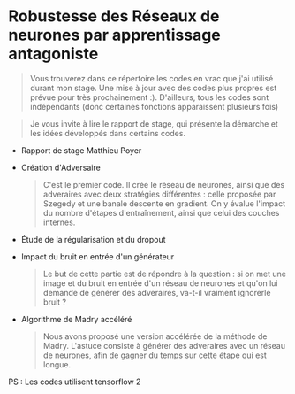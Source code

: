 # Robustesse des Réseaux de neurones par apprentissage antagoniste

>Vous trouverez dans ce répertoire les codes en vrac que j'ai utilisé durant mon stage.
Une mise à jour avec des codes plus propres est prévue pour très prochainement :).
D'ailleurs, tous les codes sont indépendants (donc certaines fonctions apparaissent plusieurs fois)

>Je vous invite à lire le rapport de stage, qui présente la démarche et les idées développés dans certains codes.

* Rapport de stage Matthieu Poyer
* Création d'Adversaire
  >C'est le premier code. Il crée le réseau de neurones, ainsi que des adveraires avec deux stratégies différentes : celle proposée par Szegedy et une banale descente en gradient. On y évalue l'impact du nombre d'étapes d'entraînement, ainsi que celui des couches internes.
* Étude de la régularisation et du dropout

* Impact du bruit en entrée d'un générateur
  >Le but de cette partie est de répondre à la question : si on met une image et du bruit en entrée d'un réseau de neurones et qu'on lui demande de générer des adveraires, va-t-il vraiment ignorerle bruit ? 
  
* Algorithme de Madry accéléré
  >Nous avons proposé une version accélérée de la méthode de Madry. L'astuce consiste à générer des adveraires avec un réseau de neurones, afin de gagner du temps sur cette étape qui est longue.

PS : Les codes utilisent tensorflow 2
